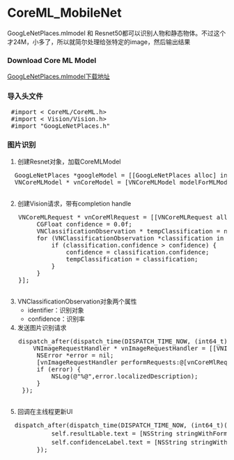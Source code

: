 # CoreML_MobileNet

GoogLeNetPlaces.mlmodel 和 Resnet50都可以识别人物和静态物体。不过这个才24M，小多了，所以就简尔处理给张特定的image，然后输出结果

### Download Core ML Model

[GoogLeNetPlaces.mlmodel下载地址](https://developer.apple.com/machine-learning/)

### 导入头文件
<pre>
 #import < CoreML/CoreML.h>
 #import < Vision/Vision.h>
 #import "GoogLeNetPlaces.h"
</pre>

 
### 图片识别

  1. 创建Resnet对象，加载CoreMLModel

  <pre>
  GoogLeNetPlaces *googleModel = [[GoogLeNetPlaces alloc] init];
  VNCoreMLModel * vnCoreModel = [VNCoreMLModel modelForMLModel:googleModel.model error:nil];
  </pre>
  
  2. 创建Vision请求，带有completion handle

  <pre>
   VNCoreMLRequest * vnCoreMlRequest = [[VNCoreMLRequest alloc] initWithModel:vnCoreModel completionHandler:^(VNRequest * _Nonnull request, NSError * _Nullable error) {
        CGFloat confidence = 0.0f;
        VNClassificationObservation * tempClassification = nil;
        for (VNClassificationObservation *classification in request.results) {
            if (classification.confidence > confidence) {
                confidence = classification.confidence;
                tempClassification = classification;
            }
        }        
   }];
  </pre>
  
  3. VNClassificationObservation对象两个属性
     * identifier：识别对象 
     * confidence：识别率
  4. 发送图片识别请求

  <pre>
   dispatch_after(dispatch_time(DISPATCH_TIME_NOW, (int64_t)(0 * NSEC_PER_SEC)), dispatch_get_main_queue(), ^{
       VNImageRequestHandler * vnImageRequestHandler = [[VNImageRequestHandler alloc] initWithCGImage:image.CGImage options:nil];   
        NSError *error = nil;
        [vnImageRequestHandler performRequests:@[vnCoreMlRequest] error:&error]; 
        if (error) {
            NSLog(@"%@",error.localizedDescription);
        }
    });
  </pre>
  
  5. 回调在主线程更新UI

  <pre>
  dispatch_after(dispatch_time(DISPATCH_TIME_NOW, (int64_t)(0 * NSEC_PER_SEC)), dispatch_get_main_queue(), ^{
            self.resultLable.text = [NSString stringWithFormat:@"识别结果:%@",tempClassification.identifier];
            self.confidenceLabel.text = [NSString stringWithFormat:@"匹配率:%@",@(tempClassification.confidence)];
        });
  </pre>


